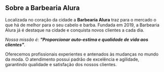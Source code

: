 <!DOCTYPE html>
<html lang="pt-br">
<head>
    <meta charset="UTF-8">
    <title>Barbearia Alura</title>
 <style>

        p{
        
            text-align

        }

</style>
</head>
<body>


<h2>Sobre a Barbearia Alura</h2>

<p>Localizada no coração da cidade a <strong>Barbearia Alura</strong> traz para o mercado o que há de melhor para o seu cabelo e barba. 
Fundada em 2019, a Barbearia Alura já é destaque na cidade e conquista novos clientes a cada dia.</p>

<p><em>Nossa missão é: <strong>"Proporcionar auto-estima e qualidade de vida aos clientes"</strong>.</em></p>

<p>Oferecemos profissionais experientes e antenados às mudanças no mundo da moda. 
O atendimento possui padrão de excelência e agilidade, garantindo qualidade e satisfação dos nossos clientes.</p>

</body>
</html>
